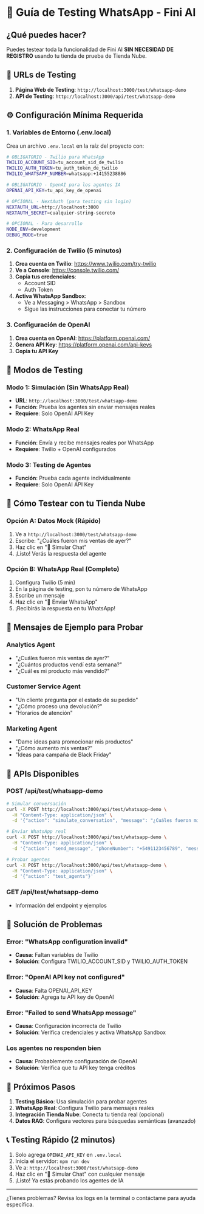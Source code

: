 # 🚀 Guía de Testing WhatsApp - Fini AI

## ¿Qué puedes hacer?

Puedes testear toda la funcionalidad de Fini AI **SIN NECESIDAD DE REGISTRO** usando tu tienda de prueba de Tienda Nube. 

## 🔗 URLs de Testing

1. **Página Web de Testing**: `http://localhost:3000/test/whatsapp-demo`
2. **API de Testing**: `http://localhost:3000/api/test/whatsapp-demo`

## ⚙️ Configuración Mínima Requerida

### 1. Variables de Entorno (.env.local)

Crea un archivo `.env.local` en la raíz del proyecto con:

```bash
# OBLIGATORIO - Twilio para WhatsApp
TWILIO_ACCOUNT_SID=tu_account_sid_de_twilio
TWILIO_AUTH_TOKEN=tu_auth_token_de_twilio  
TWILIO_WHATSAPP_NUMBER=whatsapp:+14155238886

# OBLIGATORIO - OpenAI para los agentes IA
OPENAI_API_KEY=tu_api_key_de_openai

# OPCIONAL - NextAuth (para testing sin login)
NEXTAUTH_URL=http://localhost:3000
NEXTAUTH_SECRET=cualquier-string-secreto

# OPCIONAL - Para desarrollo
NODE_ENV=development
DEBUG_MODE=true
```

### 2. Configuración de Twilio (5 minutos)

1. **Crea cuenta en Twilio**: https://www.twilio.com/try-twilio
2. **Ve a Console**: https://console.twilio.com/
3. **Copia tus credenciales**:
   - Account SID
   - Auth Token  
4. **Activa WhatsApp Sandbox**: 
   - Ve a Messaging > WhatsApp > Sandbox
   - Sigue las instrucciones para conectar tu número

### 3. Configuración de OpenAI

1. **Crea cuenta en OpenAI**: https://platform.openai.com/
2. **Genera API Key**: https://platform.openai.com/api-keys
3. **Copia tu API Key**

## 🎯 Modos de Testing

### Modo 1: Simulación (Sin WhatsApp Real)
- **URL**: `http://localhost:3000/test/whatsapp-demo`
- **Función**: Prueba los agentes sin enviar mensajes reales
- **Requiere**: Solo OpenAI API Key

### Modo 2: WhatsApp Real  
- **Función**: Envía y recibe mensajes reales por WhatsApp
- **Requiere**: Twilio + OpenAI configurados

### Modo 3: Testing de Agentes
- **Función**: Prueba cada agente individualmente
- **Requiere**: Solo OpenAI API Key

## 📱 Cómo Testear con tu Tienda Nube

### Opción A: Datos Mock (Rápido)
1. Ve a `http://localhost:3000/test/whatsapp-demo`
2. Escribe: "¿Cuáles fueron mis ventas de ayer?"
3. Haz clic en "🤖 Simular Chat"
4. ¡Listo! Verás la respuesta del agente

### Opción B: WhatsApp Real (Completo)
1. Configura Twilio (5 min)
2. En la página de testing, pon tu número de WhatsApp
3. Escribe un mensaje
4. Haz clic en "📱 Enviar WhatsApp"
5. ¡Recibirás la respuesta en tu WhatsApp!

## 💬 Mensajes de Ejemplo para Probar

### Analytics Agent
- "¿Cuáles fueron mis ventas de ayer?"
- "¿Cuántos productos vendí esta semana?"
- "¿Cuál es mi producto más vendido?"

### Customer Service Agent
- "Un cliente pregunta por el estado de su pedido"
- "¿Cómo proceso una devolución?"
- "Horarios de atención"

### Marketing Agent  
- "Dame ideas para promocionar mis productos"
- "¿Cómo aumento mis ventas?"
- "Ideas para campaña de Black Friday"

## 🔧 APIs Disponibles

### POST /api/test/whatsapp-demo

```bash
# Simular conversación
curl -X POST http://localhost:3000/api/test/whatsapp-demo \
  -H "Content-Type: application/json" \
  -d '{"action": "simulate_conversation", "message": "¿Cuáles fueron mis ventas?"}'

# Enviar WhatsApp real
curl -X POST http://localhost:3000/api/test/whatsapp-demo \
  -H "Content-Type: application/json" \
  -d '{"action": "send_message", "phoneNumber": "+5491123456789", "message": "Hola!"}'

# Probar agentes
curl -X POST http://localhost:3000/api/test/whatsapp-demo \
  -H "Content-Type: application/json" \
  -d '{"action": "test_agents"}'
```

### GET /api/test/whatsapp-demo
- Información del endpoint y ejemplos

## 🚨 Solución de Problemas

### Error: "WhatsApp configuration invalid"
- **Causa**: Faltan variables de Twilio
- **Solución**: Configura TWILIO_ACCOUNT_SID y TWILIO_AUTH_TOKEN

### Error: "OpenAI API key not configured" 
- **Causa**: Falta OPENAI_API_KEY
- **Solución**: Agrega tu API key de OpenAI

### Error: "Failed to send WhatsApp message"
- **Causa**: Configuración incorrecta de Twilio
- **Solución**: Verifica credenciales y activa WhatsApp Sandbox

### Los agentes no responden bien
- **Causa**: Probablemente configuración de OpenAI
- **Solución**: Verifica que tu API key tenga créditos

## 🎯 Próximos Pasos

1. **Testing Básico**: Usa simulación para probar agentes
2. **WhatsApp Real**: Configura Twilio para mensajes reales  
3. **Integración Tienda Nube**: Conecta tu tienda real (opcional)
4. **Datos RAG**: Configura vectores para búsquedas semánticas (avanzado)

## 📞 Testing Rápido (2 minutos)

1. Solo agrega `OPENAI_API_KEY` en `.env.local`
2. Inicia el servidor: `npm run dev`
3. Ve a: `http://localhost:3000/test/whatsapp-demo`
4. Haz clic en "🤖 Simular Chat" con cualquier mensaje
5. ¡Listo! Ya estás probando los agentes de IA

---

¿Tienes problemas? Revisa los logs en la terminal o contáctame para ayuda específica. 